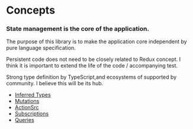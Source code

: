 # Concepts

### State management is the core of the application.

The purpose of this library is to make the application core independent by pure language specification.

Persistent code does not need to be closely related to Redux concept.
I think it is important to extend the life of the code / accompanying test.

Strong type definition by TypeScript,and ecosystems of supported by community.
I believe this will be its hub.

* [Inferred Types](inferredTypes.md)
* [Mutations](mutations.md)
* [ActionSrc](actionSrc.md)
* [Subscriptions](subscriptions.md)
* [Queries](queries.md)
